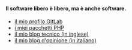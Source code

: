 #### Il software libero è libero, ma è anche software.

* [il mio profilo GitLab](https://gitlab.com/madbob/)
* [i miei pacchetti PHP](https://packagist.org/users/madbob/)
* [il mio blog tecnico (in inglese)](https://blog.madbob.org/)
* [il mio blog d'opinione (in italiano)](https://madbob.wordpress.com/)
